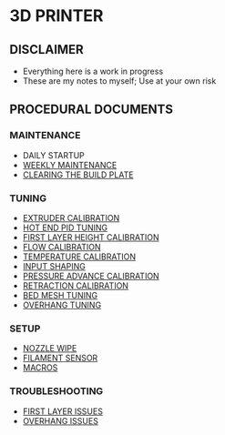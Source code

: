 # 3D PRINTER
## DISCLAIMER
- Everything here is a work in progress
- These are my notes to myself; Use at your own risk

## PROCEDURAL DOCUMENTS

### MAINTENANCE
 - DAILY STARTUP
 - [WEEKLY MAINTENANCE](/DOCS/WEEKLY_MAINTENANCE.MD)
 - [CLEARING THE BUILD PLATE](/DOCS/CLEARING_BUILD_PLATE.MD)
### TUNING
- [EXTRUDER CALIBRATION](/DOCS/EXTRUDER_CALIBRATION.MD)
- [HOT END PID TUNING](/DOCS/HOT_END_PID_TUNING.MD)
- [FIRST LAYER HEIGHT CALIBRATION](/DOCS/FIRST_LAYER_CALIBRATION.MD)
- [FLOW CALIBRATION](/DOCS/FLOW_CALIBRATION.MD)
- [TEMPERATURE CALIBRATION](/DOCS/TEMPERATURE_CALIBRATION.MD)
- [INPUT SHAPING](/DOCS/INPUT_SHAPING.MD)
- [PRESSURE ADVANCE CALIBRATION](/DOCS/PRESSURE_ADVANCE_CALIBRATION.MD)
- [RETRACTION CALIBRATION](/DOCS/RETRACTION_CALIBRATION.MD)
- [BED MESH TUNING](/DOCS/MESH_TUNING.MD)
- [OVERHANG TUNING](/DOCS/OVERHANG_TUNING.MD)

### SETUP
- [NOZZLE WIPE]()
- [FILAMENT SENSOR]()
- [MACROS]()


### TROUBLESHOOTING
- [FIRST LAYER ISSUES]()
- [OVERHANG ISSUES]()
